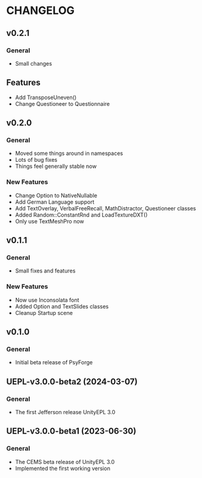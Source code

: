 # CHANGELOG

## v0.2.1

### General

- Small changes

## Features

- Add TransposeUneven()
- Change Questioneer to Questionnaire

## v0.2.0

### General

- Moved some things around in namespaces
- Lots of bug fixes
- Things feel generally stable now

### New Features

- Change Option to NativeNullable
- Add German Language support
- Add TextOverlay, VerbalFreeRecall, MathDistractor, Questioneer classes
- Added Random::ConstantRnd and LoadTextureDXT()
- Only use TextMeshPro now

## v0.1.1

### General

- Small fixes and features

### New Features

- Now use Inconsolata font
- Added Option and TextSlides classes
- Cleanup Startup scene

## v0.1.0

### General

- Initial beta release of PsyForge

## UEPL-v3.0.0-beta2 (2024-03-07)

### General

- The first Jefferson release UnityEPL 3.0

## UEPL-v3.0.0-beta1 (2023-06-30)

### General

- The CEMS beta release of UnityEPL 3.0
- Implemented the first working version

